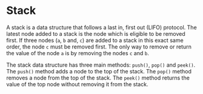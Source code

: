 # Stack

A stack is a data structure that follows a last in, first out (LIFO) protocol. The latest node added to a stack is the node which is eligible to be removed first. If three nodes (`a`, `b` and, `c`) are added to a stack in this exact same order, the node `c` must be removed first. The only way to remove or return the value of the node `a` is by removing the nodes `c` and `b`.

The stack data structure has three main methods: `push()`, `pop()` and `peek()`. The `push()` method adds a node to the top of the stack. The `pop()` method removes a node from the top of the stack. The `peek()` method returns the value of the top node without removing it from the stack.